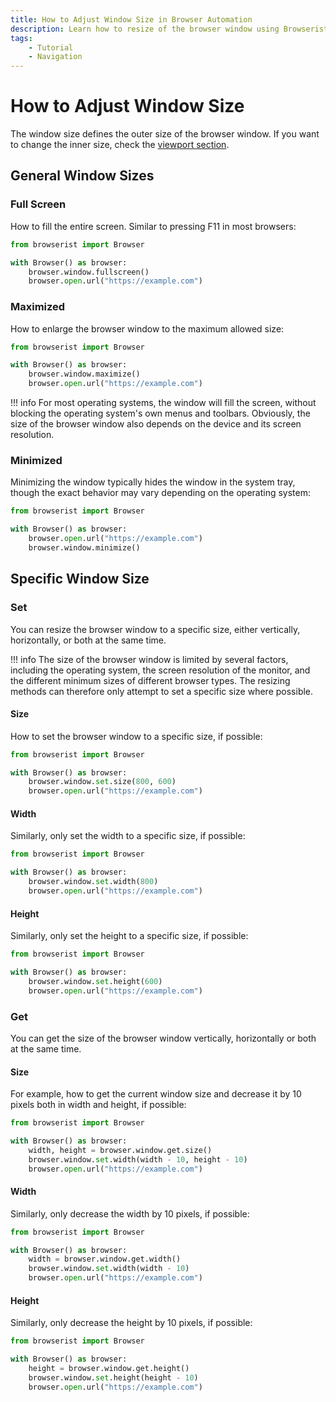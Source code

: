 ```yaml
---
title: How to Adjust Window Size in Browser Automation
description: Learn how to resize of the browser window using Browserist. Includes code examples for beginners and advanced users.
tags:
    - Tutorial
    - Navigation
---
```


# How to Adjust Window Size
The window size defines the outer size of the browser window. If you want to change the inner size, check the [viewport section](../../settings/viewport.md).

## General Window Sizes
### Full Screen
How to fill the entire screen. Similar to pressing F11 in most browsers:

```python linenums="1" hl_lines="4"
from browserist import Browser

with Browser() as browser:
    browser.window.fullscreen()
    browser.open.url("https://example.com")
```

### Maximized
How to enlarge the browser window to the maximum allowed size:

```python linenums="1" hl_lines="4"
from browserist import Browser

with Browser() as browser:
    browser.window.maximize()
    browser.open.url("https://example.com")
```

!!! info
    For most operating systems, the window will fill the screen, without blocking the operating system's own menus and toolbars. Obviously, the size of the browser window also depends on the device and its screen resolution.

### Minimized
Minimizing the window typically hides the window in the system tray, though the exact behavior may vary depending on the operating system:

```python linenums="1" hl_lines="5"
from browserist import Browser

with Browser() as browser:
    browser.open.url("https://example.com")
    browser.window.minimize()
```

## Specific Window Size
### Set
You can resize the browser window to a specific size, either vertically, horizontally, or both at the same time.

!!! info
    The size of the browser window is limited by several factors, including the operating system, the screen resolution of the monitor, and the different minimum sizes of different browser types. The resizing methods can therefore only attempt to set a specific size where possible.

#### Size
How to set the browser window to a specific size, if possible:

```python linenums="1" hl_lines="4"
from browserist import Browser

with Browser() as browser:
    browser.window.set.size(800, 600)
    browser.open.url("https://example.com")
```

#### Width
Similarly, only set the width to a specific size, if possible:

```python linenums="1" hl_lines="4"
from browserist import Browser

with Browser() as browser:
    browser.window.set.width(800)
    browser.open.url("https://example.com")
```

#### Height
Similarly, only set the height to a specific size, if possible:

```python linenums="1" hl_lines="4"
from browserist import Browser

with Browser() as browser:
    browser.window.set.height(600)
    browser.open.url("https://example.com")
```

### Get
You can get the size of the browser window vertically, horizontally or both at the same time.

#### Size
For example, how to get the current window size and decrease it by 10 pixels both in width and height, if possible:

```python linenums="1" hl_lines="4-5"
from browserist import Browser

with Browser() as browser:
    width, height = browser.window.get.size()
    browser.window.set.width(width - 10, height - 10)
    browser.open.url("https://example.com")
```

#### Width
Similarly, only decrease the width by 10 pixels, if possible:

```python linenums="1" hl_lines="4-5"
from browserist import Browser

with Browser() as browser:
    width = browser.window.get.width()
    browser.window.set.width(width - 10)
    browser.open.url("https://example.com")
```

#### Height
Similarly, only decrease the height by 10 pixels, if possible:

```python linenums="1" hl_lines="4-5"
from browserist import Browser

with Browser() as browser:
    height = browser.window.get.height()
    browser.window.set.height(height - 10)
    browser.open.url("https://example.com")
```
